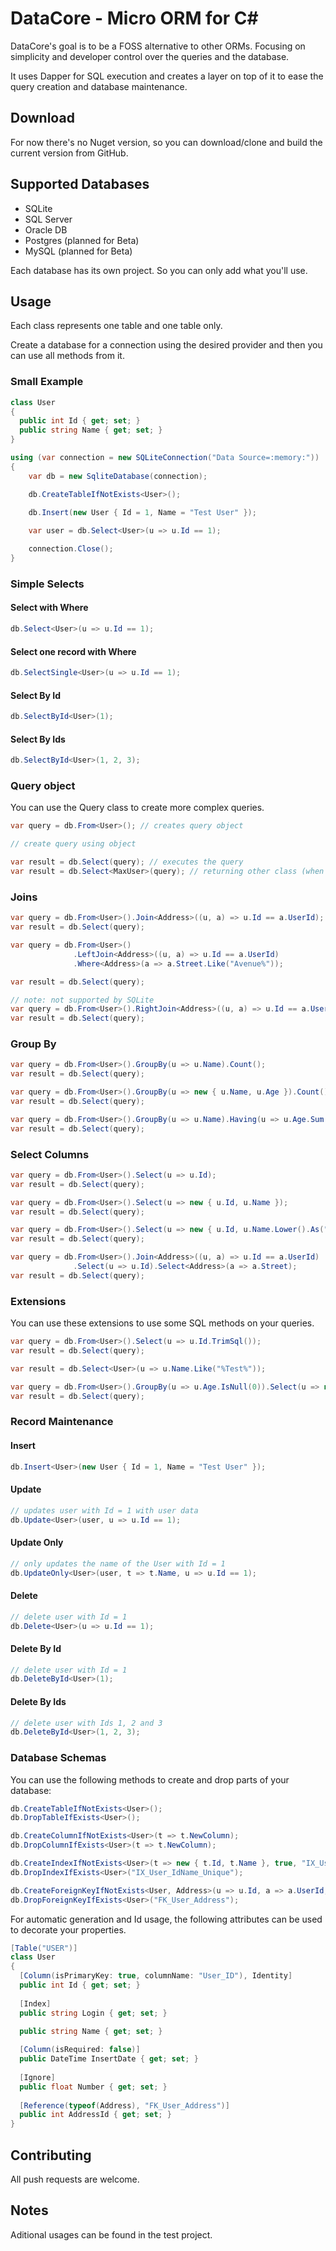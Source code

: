 # DataCore - Micro ORM for C#

DataCore's goal is to be a FOSS alternative to other ORMs. Focusing on simplicity and developer control over the queries and the database.

It uses Dapper for SQL execution and creates a layer on top of it to ease the query creation and database maintenance.

## Download

For now there's no Nuget version, so you can download/clone and build the current version from GitHub.

## Supported Databases

* SQLite
* SQL Server
* Oracle DB
* Postgres (planned for Beta)
* MySQL (planned for Beta)

Each database has its own project. So you can only add what you'll use.

## Usage

Each class represents one table and one table only.

Create a database for a connection using the desired provider and then you can use all methods from it.

### Small Example

```csharp
class User
{
  public int Id { get; set; }
  public string Name { get; set; }
}

using (var connection = new SQLiteConnection("Data Source=:memory:"))
{
    var db = new SqliteDatabase(connection);

    db.CreateTableIfNotExists<User>();
    
    db.Insert(new User { Id = 1, Name = "Test User" });

    var user = db.Select<User>(u => u.Id == 1);

    connection.Close();
}
```

### Simple Selects

#### Select with Where
```csharp
db.Select<User>(u => u.Id == 1);
```

#### Select one record with Where
```csharp
db.SelectSingle<User>(u => u.Id == 1);
```

#### Select By Id
```csharp
db.SelectById<User>(1);
```

#### Select By Ids
```csharp
db.SelectById<User>(1, 2, 3);
```

### Query object

You can use the Query class to create more complex queries.

```csharp
var query = db.From<User>(); // creates query object

// create query using object

var result = db.Select(query); // executes the query
var result = db.Select<MaxUser>(query); // returning other class (when changing field names)
```

### Joins

```csharp
var query = db.From<User>().Join<Address>((u, a) => u.Id == a.UserId);
var result = db.Select(query);
```
```csharp
var query = db.From<User>()
              .LeftJoin<Address>((u, a) => u.Id == a.UserId)
              .Where<Address>(a => a.Street.Like("Avenue%"));

var result = db.Select(query);
```
```csharp
// note: not supported by SQLite
var query = db.From<User>().RightJoin<Address>((u, a) => u.Id == a.UserId);
var result = db.Select(query);
```

### Group By

```csharp
var query = db.From<User>().GroupBy(u => u.Name).Count();
var result = db.Select(query);
```
```csharp
var query = db.From<User>().GroupBy(u => new { u.Name, u.Age }).Count();
var result = db.Select(query);
```
```csharp
var query = db.From<User>().GroupBy(u => u.Name).Having(u => u.Age.Sum() > 100).Count();
var result = db.Select(query);
```

### Select Columns

```csharp
var query = db.From<User>().Select(u => u.Id);
var result = db.Select(query);
```
```csharp
var query = db.From<User>().Select(u => new { u.Id, u.Name });
var result = db.Select(query);
```
```csharp
var query = db.From<User>().Select(u => new { u.Id, u.Name.Lower().As("Name") });
var result = db.Select(query);
```
```csharp
var query = db.From<User>().Join<Address>((u, a) => u.Id == a.UserId)
              .Select(u => u.Id).Select<Address>(a => a.Street);
var result = db.Select(query);
```

### Extensions

You can use these extensions to use some SQL methods on your queries.

```csharp
var query = db.From<User>().Select(u => u.Id.TrimSql());
var result = db.Select(query);
```
```csharp
var result = db.Select<User>(u => u.Name.Like("%Test%"));
```
```csharp
var query = db.From<User>().GroupBy(u => u.Age.IsNull(0)).Select(u => new { u.Age, u.Name.Length().Min().As("MinName") });
var result = db.Select(query);
```

### Record Maintenance

#### Insert
```csharp
db.Insert<User>(new User { Id = 1, Name = "Test User" });
```

#### Update
```csharp
// updates user with Id = 1 with user data
db.Update<User>(user, u => u.Id == 1);
```

#### Update Only
```csharp
// only updates the name of the User with Id = 1
db.UpdateOnly<User>(user, t => t.Name, u => u.Id == 1);
```

#### Delete
```csharp
// delete user with Id = 1
db.Delete<User>(u => u.Id == 1);
```

#### Delete By Id
```csharp
// delete user with Id = 1
db.DeleteById<User>(1);
```

#### Delete By Ids
```csharp
// delete user with Ids 1, 2 and 3
db.DeleteById<User>(1, 2, 3);
```

### Database Schemas

You can use the following methods to create and drop parts of your database:

```csharp
db.CreateTableIfNotExists<User>();
db.DropTableIfExists<User>();

db.CreateColumnIfNotExists<User>(t => t.NewColumn);
db.DropColumnIfExists<User>(t => t.NewColumn);

db.CreateIndexIfNotExists<User>(t => new { t.Id, t.Name }, true, "IX_User_IdName_Unique");
db.DropIndexIfExists<User>("IX_User_IdName_Unique");

db.CreateForeignKeyIfNotExists<User, Address>(u => u.Id, a => a.UserId, "FK_User_Address");
db.DropForeignKeyIfExists<User>("FK_User_Address");
```

For automatic generation and Id usage, the following attributes can be used to decorate your properties.

```csharp
[Table("USER")]
class User
{
  [Column(isPrimaryKey: true, columnName: "User_ID"), Identity]
  public int Id { get; set; }
  
  [Index]
  public string Login { get; set; }
  
  public string Name { get; set; }

  [Column(isRequired: false)]
  public DateTime InsertDate { get; set; }
  
  [Ignore]
  public float Number { get; set; }
  
  [Reference(typeof(Address), "FK_User_Address")]
  public int AddressId { get; set; }
}
```

## Contributing

All push requests are welcome.

## Notes

Aditional usages can be found in the test project.
